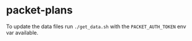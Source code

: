 # packet-plans

To update the data files run `./get_data.sh` with the `PACKET_AUTH_TOKEN` env var available.

